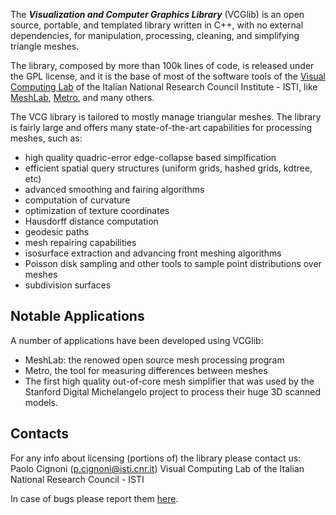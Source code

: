 The **_Visualization and Computer Graphics Library_** (VCGlib) is an open source, portable, and templated library written in C++, with no external dependencies, for manipulation, processing, cleaning, and simplifying triangle meshes.

The library, composed by more than 100k lines of code, is released under the GPL license, and it is the base of most of the software tools of the [Visual Computing Lab](http://vcg.isti.cnr.it) of the Italian National Research Council Institute - ISTI, like [MeshLab](http://www.meshlab.net/), [Metro](http://vcg.isti.cnr.it/vcglib/metro.html), and many others.

The VCG library is tailored to mostly manage triangular meshes. The library is fairly large and offers many state-of-the-art capabilities for processing meshes, such as:

- high quality quadric-error edge-collapse based simplfication
- efficient spatial query structures (uniform grids, hashed grids, kdtree, etc)
- advanced smoothing and fairing algorithms
- computation of curvature
- optimization of texture coordinates
- Hausdorff distance computation
- geodesic paths
- mesh repairing capabilities
- isosurface extraction and advancing front meshing algorithms
- Poisson disk sampling and other tools to sample point distributions over meshes
- subdivision surfaces

## Notable Applications

A number of applications have been developed using VCGlib:

- MeshLab: the renowed open source mesh processing program
- Metro, the tool for measuring differences between meshes
- The first high quality out-of-core mesh simplifier that was used by the Stanford Digital Michelangelo project to process their huge 3D scanned models.

## Contacts

For any info about licensing (portions of) the library please contact us:
Paolo Cignoni (p.cignoni@isti.cnr.it) 
Visual Computing Lab of the Italian National Research Council - ISTI

In case of bugs please report them [here](https://github.com/cnr-isti-vclab/vcglib/issues).
